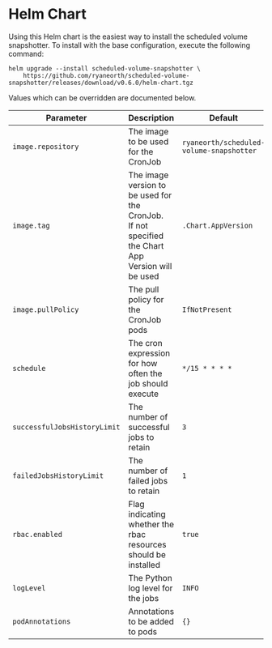# Helm Chart
Using this Helm chart is the easiest way to install the scheduled volume snapshotter. To install with the base configuration, execute the following command:

```
helm upgrade --install scheduled-volume-snapshotter \
	https://github.com/ryaneorth/scheduled-volume-snapshotter/releases/download/v0.6.0/helm-chart.tgz
```


Values which can be overridden are documented below.

| Parameter                     | Description                                                              | Default                                  |
| ----------------------------- | ------------------------------------------------------------------------ | ---------------------------------------- |
| `image.repository`            | The image to be used for the CronJob                                     | `ryaneorth/scheduled-volume-snapshotter` |
| `image.tag`                   | The image version to be used for the CronJob. <br> If not specified the Chart App Version will be used | `.Chart.AppVersion`                      |
| `image.pullPolicy`            | The pull policy for the CronJob pods                                     | `IfNotPresent`                           |
| `schedule`                    | The cron expression for how often the job should execute                 | `*/15 * * * *`                           |
| `successfulJobsHistoryLimit`  | The number of successful jobs to retain                                  | `3`                                      |
| `failedJobsHistoryLimit`      | The number of failed jobs to retain                                      | `1`                                      |
| `rbac.enabled`                | Flag indicating whether the rbac resources should be installed           | `true`                                   |
| `logLevel`                    | The Python log level for the jobs                                        | `INFO`                                   |
| `podAnnotations`              | Annotations to be added to pods	                                       | `{}`                                     |
